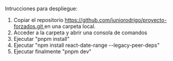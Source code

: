 Intrucciones para despliegue:

1. Copiar el repositorio [https://github.com/juniorodrigo/proyecto-forzados.git ](https://)en una carpeta local.
2. Acceder a la carpeta y abrir una consola de comandos
3. Ejecutar "pnpm install"
4. Ejecutar "npm install react-date-range --legacy-peer-deps"
5. Ejecutar finalmente "pnpm dev"
